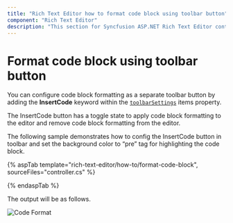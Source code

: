```yaml
---
title: "Rich Text Editor how to format code block using toolbar button"
component: "Rich Text Editor"
description: "This section for Syncfusion ASP.NET Rich Text Editor control explains about how to format code block using toolbar button."
---
```


# Format code block using toolbar button

You can configure code block formatting as a separate toolbar button by adding the **InsertCode** keyword within the [`toolbarSettings`](https://help.syncfusion.com/cr/aspnetcore-js2/Syncfusion.EJ2.RichTextEditor.RichTextEditor.html#Syncfusion_EJ2_RichTextEditor_RichTextEditor_ToolbarSettings) items property.

The InsertCode button has a toggle state to apply code block formatting to the editor and remove code block formatting from the editor.

The following sample demonstrates how to config the InsertCode button in toolbar and set the background color to “pre” tag for highlighting the code block.

{% aspTab template="rich-text-editor/how-to/format-code-block", sourceFiles="controller.cs" %}

{% endaspTab %}

The output will be as follows.

![Code Format](../../rich-text-editor/images/format-code-block.png)